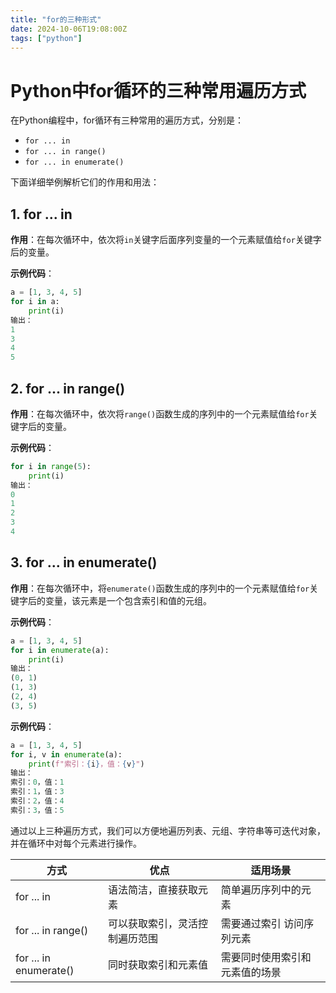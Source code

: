 ```yaml
---
title: "for的三种形式"
date: 2024-10-06T19:08:00Z
tags: ["python"]
---
```


# Python中for循环的三种常用遍历方式

在Python编程中，for循环有三种常用的遍历方式，分别是：
- `for ... in`
- `for ... in range()`
- `for ... in enumerate()`

下面详细举例解析它们的作用和用法：

## 1. for ... in

**作用**：在每次循环中，依次将`in`关键字后面序列变量的一个元素赋值给`for`关键字后的变量。

**示例代码**：
```python
a = [1, 3, 4, 5]
for i in a:
    print(i)
输出：
1
3
4
5
```
## 2. for ... in range()

**作用**：在每次循环中，依次将`range()`函数生成的序列中的一个元素赋值给`for`关键字后的变量。

**示例代码**：
```python
for i in range(5):
    print(i)
输出：
0
1
2
3
4
```
## 3. for ... in enumerate()

**作用**：在每次循环中，将`enumerate()`函数生成的序列中的一个元素赋值给`for`关键字后的变量，该元素是一个包含索引和值的元组。

**示例代码**：
```python
a = [1, 3, 4, 5]
for i in enumerate(a):
    print(i)
输出：
(0, 1)
(1, 3)
(2, 4)
(3, 5)
```
**示例代码**：
```python
a = [1, 3, 4, 5]
for i, v in enumerate(a):
    print(f"索引：{i}，值：{v}")
输出：
索引：0，值：1
索引：1，值：3
索引：2，值：4
索引：3，值：5
```
通过以上三种遍历方式，我们可以方便地遍历列表、元组、字符串等可迭代对象，并在循环中对每个元素进行操作。

| 方式	| 优点	 |适用场景 |
|------------|-------------|--------------------------|
| for ... in |	语法简洁，直接获取元素 |	简单遍历序列中的元素 |
| for ... in range() | 	可以获取索引，灵活控制遍历范围 | 需要通过索引 访问序列元素 |
|for ... in enumerate() |	同时获取索引和元素值 |	需要同时使用索引和元素值的场景 |
